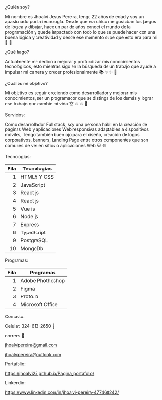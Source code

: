 ¿Quién soy?

Mi nombre es Jhoalvi Jesus Pereira, tengo 22 años de edad y soy un apasionado por la tecnología. Desde que era chico me gustaban los juegos de lógica y dibujar, hace un par de años conocí el mundo de la programación y quede impactado con todo lo que se puede hacer con una buena lógica y creatividad y desde ese momento supe que esto era para mi 👦 👊

¿Qué hago?

Actualmente me dedico a mejorar y profundizar mis conocimientos tecnológicos, esto mientras sigo en la búsqueda de un trabajo que ayude a impulsar mi carrera y crecer profesionalmente 📚 ✨ ✨ 🌟

¿Cuál es mi objetivo?

Mi objetivo es seguir creciendo como desarrollador y mejorar mis conocimientos, ser un programador que se distinga de los demás y lograr ese trabajo que cambie mi vida 🏆 💥 💥 💼

Servicios:

Como desarrollador Full stack, soy una persona hábil en la creación de paginas Web y aplicaciones Web responsivas adaptables a dispositivos móviles, Tengo también buen ojo para el diseño, creación de logos corporativos, banners, Landing Page entre otros componentes que son comunes de ver en sitios o aplicaciones Web 💻 🌐

Tecnologías:

| Fila | Tecnologias |
|-----:|-----------|
|     1| HTML5 Y CSS|
|     2| JavaScript|
|     3| React js     |
|     4| React js     |
|     5| Vue js     |
|     6| Node js|
|     7| Express|
|     8| TypeScript   |
|     9| PostgreSQL   |
|     10| MongoDb   |

Programas:

| Fila | Programas|
|-----:|-----------|
|     1| Adobe Phothoshop|
|     2| Figma|
|     3| Proto.io     |
|     4| Microsoft Office|

Contacto:

Celular: 324-613-2650 :iphone:

correos :email:

jhoalvipereira@gmail.com

jhoalvipereira@outlook.com

Portafolio: 

https://jhoalvi25.github.io/Pagina_portafolio/

Linkendin:

https://www.linkedin.com/in/jhoalvi-pereira-477468242/


